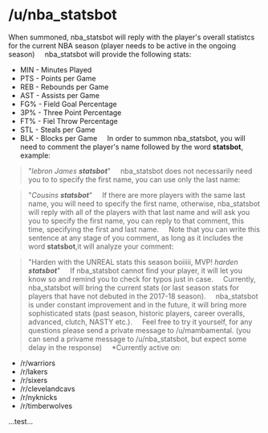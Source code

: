 # /u/nba_statsbot

When summoned, nba_statsbot will reply with the player's overall statistcs for the current NBA season (player needs to be active in the ongoing season)
&nbsp;
&nbsp;
nba_statsbot will provide the following stats:

* MIN - Minutes Played
* PTS - Points per Game
* REB - Rebounds per Game
* AST - Assists per Game
* FG% - Field Goal Percentage
* 3P% - Three Point Percentage
* FT% - Fiel Throw Percentage
* STL - Steals per Game
* BLK - Blocks per Game
&nbsp;
&nbsp;
In order to summon nba_statsbot, you will need to comment the player's name followed by the word **statsbot**, example:

> "_lebron James **statsbot**_"
&nbsp;
&nbsp;
nba_statsbot does not necessarily need you to to specify the first name, you can use only the last name:

> "_Cousins **statsbot**_" 
&nbsp;
&nbsp;
If there are more players with the same last name, you will need to specify the first name, otherwise, nba_statsbot will reply with all of the players with that last name and will ask you you to specify the first name, you can reply to that comment, this time, specifying the first and last name.
&nbsp;
&nbsp;
Note that you can write this sentence at any stage of you comment, as long as it includes the word **statsbot**,it will analyze your comment:

> "Harden with the UNREAL stats this season boiiiii, MVP! _harden **statsbot**_"
&nbsp;
&nbsp;
If nba_statsbot cannot find your player, it will let you know so and remind you to check for typos just in case.
&nbsp;
&nbsp;
Currently, nba_statsbot will bring the current stats (or last season stats for players that have not debuted in the 2017-18 season).
&nbsp;
&nbsp;
nba_statsbot is under constant improvement and in the future, it will bring more sophisticated stats (past season, historic players, career overalls, advanced, clutch, NASTY etc.).
&nbsp;
&nbsp;
Feel free to try it yourself, for any questions please send a private message to /u/mambamental. (you can send a privame message to /u/nba_statsbot, but expect some delay in the response)
&nbsp;
&nbsp;
*Currently active on: 

- /r/warriors
- /r/lakers
- /r/sixers
- /r/clevelandcavs
- /r/nyknicks
- /r/timberwolves

...test...
